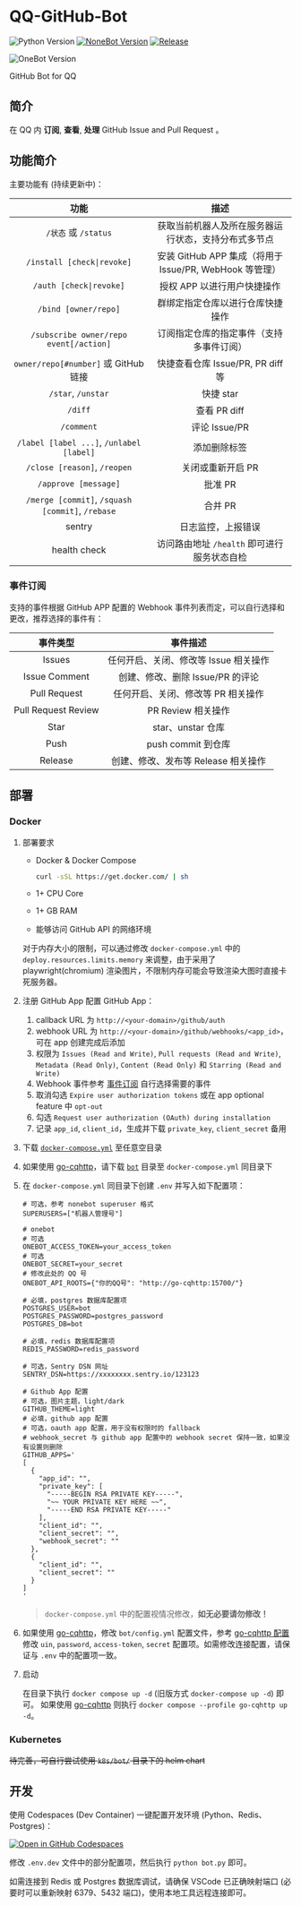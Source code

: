 <!--
 * @Author         : yanyongyu
 * @Date           : 2020-09-10 17:11:45
 * @LastEditors    : yanyongyu
 * @LastEditTime   : 2023-10-02 16:01:50
 * @Description    : README
 * @GitHub         : https://github.com/yanyongyu
-->

# QQ-GitHub-Bot

![Python Version](https://img.shields.io/badge/python-3.10+-blue.svg)
[![NoneBot Version](https://img.shields.io/badge/nonebot-2+-red.svg)](https://nonebot.dev/)
[![Release](https://github.com/cscs181/QQ-GitHub-Bot/actions/workflows/release.yml/badge.svg?branch=master)](https://hub.docker.com/r/cscs181/qq-github-bot)

![OneBot Version](https://img.shields.io/badge/OneBot%20v11-Bot-black.svg?style=social)

GitHub Bot for QQ

## 简介

在 QQ 内 **订阅**, **查看**, **处理** GitHub Issue and Pull Request 。

## 功能简介

主要功能有 (持续更新中)：

|                       功能                       |                          描述                           |
| :----------------------------------------------: | :-----------------------------------------------------: |
|               `/状态` 或 `/status`               |  获取当前机器人及所在服务器运行状态，支持分布式多节点   |
|            `/install [check\|revoke]`            | 安装 GitHub APP 集成（将用于 Issue/PR, WebHook 等管理） |
|             `/auth [check\|revoke]`              |               授权 APP 以进行用户快捷操作               |
|               `/bind [owner/repo]`               |            群绑定指定仓库以进行仓库快捷操作             |
|      `/subscribe owner/repo event[/action]`      |        订阅指定仓库的指定事件（支持多事件订阅）         |
|       `owner/repo[#number]` 或 GitHub 链接       |            快捷查看仓库 Issue/PR, PR diff 等            |
|                `/star`, `/unstar`                |                        快捷 star                        |
|                     `/diff`                      |                      查看 PR diff                       |
|                    `/comment`                    |                      评论 Issue/PR                      |
|     `/label [label ...]`, `/unlabel [label]`     |                      添加删除标签                       |
|           `/close [reason]`, `/reopen`           |                    关闭或重新开启 PR                    |
|               `/approve [message]`               |                         批准 PR                         |
| `/merge [commit]`, `/squash [commit]`, `/rebase` |                         合并 PR                         |
|                      sentry                      |                   日志监控，上报错误                    |
|                   health check                   |       访问路由地址 `/health` 即可进行服务状态自检       |

### 事件订阅

支持的事件根据 GitHub APP 配置的 Webhook 事件列表而定，可以自行选择和更改，推荐选择的事件有：

|      事件类型       |               事件描述                |
| :-----------------: | :-----------------------------------: |
|       Issues        | 任何开启、关闭、修改等 Issue 相关操作 |
|    Issue Comment    |   创建、修改、删除 Issue/PR 的评论    |
|    Pull Request     |  任何开启、关闭、修改等 PR 相关操作   |
| Pull Request Review |          PR Review 相关操作           |
|        Star         |           star、unstar 仓库           |
|        Push         |          push commit 到仓库           |
|       Release       |  创建、修改、发布等 Release 相关操作  |

## 部署

### Docker

1. 部署要求

   - Docker & Docker Compose

     ```bash
     curl -sSL https://get.docker.com/ | sh
     ```

   - 1+ CPU Core
   - 1+ GB RAM
   - 能够访问 GitHub API 的网络环境

   对于内存大小的限制，可以通过修改 `docker-compose.yml` 中的 `deploy.resources.limits.memory` 来调整，由于采用了 playwright(chromium) 渲染图片，不限制内存可能会导致渲染大图时直接卡死服务器。

2. 注册 GitHub App
   配置 GitHub App：
   1. callback URL 为 `http://<your-domain>/github/auth`
   2. webhook URL 为 `http://<your-domain>/github/webhooks/<app_id>`，可在 app 创建完成后添加
   3. 权限为 `Issues (Read and Write)`, `Pull requests (Read and Write)`, `Metadata (Read Only)`, `Content (Read Only)` 和 `Starring (Read and Write)`
   4. Webhook 事件参考 [事件订阅](#事件订阅) 自行选择需要的事件
   5. 取消勾选 `Expire user authorization tokens` 或在 app optional feature 中 `opt-out`
   6. 勾选 `Request user authorization (OAuth) during installation`
   7. 记录 `app_id`, `client_id`，生成并下载 `private_key`, `client_secret` 备用
3. 下载 [`docker-compose.yml`](./docker-compose.yml) 至任意空目录
4. 如果使用 [go-cqhttp](https://github.com/Mrs4s/go-cqhttp)，请下载 [`bot`](./bot) 目录至 `docker-compose.yml` 同目录下
5. 在 `docker-compose.yml` 同目录下创建 `.env` 并写入如下配置项：

   ```dotenv
   # 可选，参考 nonebot superuser 格式
   SUPERUSERS=["机器人管理号"]

   # onebot
   # 可选
   ONEBOT_ACCESS_TOKEN=your_access_token
   # 可选
   ONEBOT_SECRET=your_secret
   # 修改此处的 QQ 号
   ONEBOT_API_ROOTS={"你的QQ号": "http://go-cqhttp:15700/"}

   # 必填，postgres 数据库配置项
   POSTGRES_USER=bot
   POSTGRES_PASSWORD=postgres_password
   POSTGRES_DB=bot

   # 必填，redis 数据库配置项
   REDIS_PASSWORD=redis_password

   # 可选，Sentry DSN 网址
   SENTRY_DSN=https://xxxxxxxx.sentry.io/123123

   # Github App 配置
   # 可选，图片主题，light/dark
   GITHUB_THEME=light
   # 必填，github app 配置
   # 可选，oauth app 配置，用于没有权限时的 fallback
   # webhook_secret 与 github app 配置中的 webhook secret 保持一致，如果没有设置则删除
   GITHUB_APPS='
   [
     {
       "app_id": "",
       "private_key": [
         "-----BEGIN RSA PRIVATE KEY-----",
         "~~ YOUR PRIVATE KEY HERE ~~",
         "-----END RSA PRIVATE KEY-----"
       ],
       "client_id": "",
       "client_secret": "",
       "webhook_secret": ""
     },
     {
       "client_id": "",
       "client_secret": ""
     }
   ]
   '
   ```

   > `docker-compose.yml` 中的配置视情况修改，**如无必要请勿修改！**

6. 如果使用 [go-cqhttp](https://github.com/Mrs4s/go-cqhttp)，修改 `bot/config.yml` 配置文件，参考 [go-cqhttp 配置](https://docs.go-cqhttp.org/guide/config.html#%E9%85%8D%E7%BD%AE%E4%BF%A1%E6%81%AF) 修改 `uin`, `password`, `access-token`, `secret` 配置项。如需修改连接配置，请保证与 `.env` 中的配置项一致。
7. 启动

   在目录下执行 `docker compose up -d` (旧版方式 `docker-compose up -d`) 即可。
   如果使用 [go-cqhttp](https://github.com/Mrs4s/go-cqhttp) 则执行 `docker compose --profile go-cqhttp up -d`。

### Kubernetes

~~待完善，可自行尝试使用 `k8s/bot/` 目录下的 helm chart~~

## 开发

使用 Codespaces (Dev Container) 一键配置开发环境 (Python、Redis、Postgres)：

[![Open in GitHub Codespaces](https://github.com/codespaces/badge.svg)](https://github.com/codespaces/new?hide_repo_select=true&ref=master&repo=294357266)

修改 `.env.dev` 文件中的部分配置项，然后执行 `python bot.py` 即可。

如需连接到 Redis 或 Postgres 数据库调试，请确保 VSCode 已正确映射端口 (必要时可以重新映射 6379、5432 端口)，使用本地工具远程连接即可。
